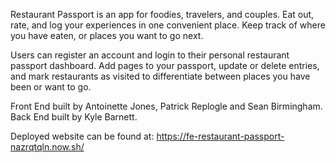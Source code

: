 Restaurant Passport is an app for foodies, travelers, and couples. Eat out, rate, and log your experiences in one convenient place. Keep track of where you have eaten, or places you want to go next.

Users can register an account and login to their personal restaurant passport dashboard. Add pages to your passport, update or delete entries, and mark restaurants as visited to differentiate between places you have been or want to go.

Front End built by Antoinette Jones, Patrick Replogle and Sean Birmingham. Back End built by Kyle Barnett.

Deployed website can be found at: https://fe-restaurant-passport-nazrqtqln.now.sh/
